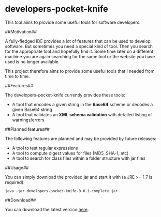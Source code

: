 developers-pocket-knife
=======================

This tool aims to provide some useful tools for software developers.

##Motivation##

A fully-fledged IDE provides a lot of features that can be used to develop software. But sometimes you need a special
kind of tool. Then you search for the appropriate tool and hopefully find it. Some time later on a different machine
you are again searching for the same tool or the website you have used is no longer available.

This project therefore aims to provide some useful tools that I needed from time to time.

##Features##

The developers-pocket-knife currently provides these tools:
* A tool that encodes a given string in the **Base64** scheme or decodes a given Base64 string
* A tool that validates an **XML schema validation** with detailed listing of warnings/errors


##Planned features##

The following features are planned and may be provided by future releases:
* A tool to test regular expressions
* A tool to compute digest values for files (MD5, SHA-1, etc)
* A tool to search for class files within a folder structure with jar files

##Usage##

You can simply download the provided jar and start it with (a JRE >= 1.7 is required):

    java -jar developers-pocket-knife-0.0.1-complete.jar

##Download##

You can download the latest version [here](https://github.com/siom79/developers-pocket-knife/releases).
